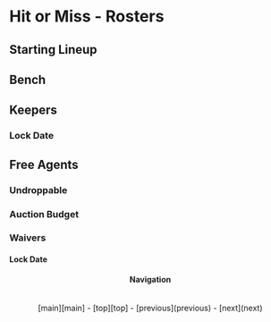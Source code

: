 # Hit or Miss - Rosters

## Starting Lineup

## Bench

## Keepers

### Lock Date

## Free Agents

### Undroppable

### Auction Budget

### Waivers

#### Lock Date



<p align="center">
  <b>Navigation</b><br>
  <br><br>
  [main][main] - [top][top] - [previous](previous) - [next](next)
</p>

[main]: readme.md
[top]: rosters.md
[previous]: scoring.md
[next]: draft.md
